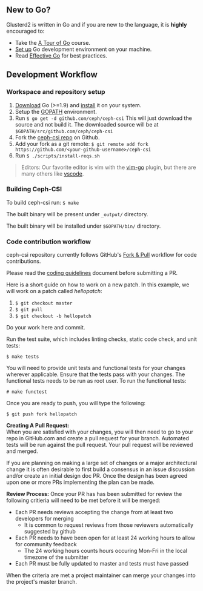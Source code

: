 ## New to Go?
Glusterd2 is written in Go and if you are new to the language, it is **highly** encouraged to:

* Take the [A Tour of Go](http://tour.golang.org/welcome/1) course.
* [Set up](https://golang.org/doc/code.html) Go development environment on your machine.
* Read [Effective Go](https://golang.org/doc/effective_go.html) for best practices.

## Development Workflow

### Workspace and repository setup

1. [Download](https://golang.org/dl/) Go (>=1.9) and [install](https://golang.org/doc/install) it on your system.
1. Setup the [GOPATH](http://www.g33knotes.org/2014/07/60-second-count-down-to-go.html) environment.
1. Run `$ go get -d github.com/ceph/ceph-csi`
   This will just download the source and not build it. The downloaded source will be at `$GOPATH/src/github.com/ceph/ceph-csi`
1. Fork the [ceph-csi repo](https://github.com/ceph/ceph-csi) on Github.
1. Add your fork as a git remote:
   `$ git remote add fork https://github.com/<your-github-username>/ceph-csi`
1. Run `$ ./scripts/install-reqs.sh`

>  Editors: Our favorite editor is vim with the [vim-go](https://github.com/fatih/vim-go) plugin, but there are many others like [vscode](https://github.com/Microsoft/vscode-go).

### Building Ceph-CSI

To build ceph-csi run:
`$ make`

The built binary will be present under `_output/` directory.

The built binary will be installed under `$GOPATH/bin/` directory.

### Code contribution workflow

ceph-csi repository currently follows GitHub's [Fork & Pull](https://help.github.com/articles/about-pull-requests/) workflow for code contributions.

Please read the [coding guidelines](coding.md) document before submitting a PR.

Here is a short guide on how to work on a new patch.  In this example, we will work on a patch called *hellopatch*:

1. `$ git checkout master`
2. `$ git pull`
3. `$ git checkout -b hellopatch`

Do your work here and commit.

Run the test suite, which includes linting checks, static code check, and unit
tests:

`$ make tests`

You will need to provide unit tests and functional tests for your changes
wherever applicable. Ensure that the tests pass with your changes. The
functional tests needs to be run as root user. To run the functional tests:

`# make functest`

Once you are ready to push, you will type the following:

`$ git push fork hellopatch`

**Creating A Pull Request:**   
When you are satisfied with your changes, you will then need to go to your repo in GitHub.com and create a pull request for your branch. Automated tests will be run against the pull request. Your pull request will be reviewed and merged.

If you are planning on making a large set of changes or a major architectural change it is often desirable to first build a consensus in an issue discussion and/or create an initial design doc PR. Once the design has been agreed upon one or more PRs implementing the plan can be made.

**Review Process:**
Once your PR has has been submitted for review the following critieria will need to be met before it will be merged:
* Each PR needs reviews accepting the change from at least two developers for merging
  * It is common to request reviews from those reviewers automatically suggested by github
* Each PR needs to have been open for at least 24 working hours to allow for community feedback
  * The 24 working hours counts hours occuring Mon-Fri in the local timezone of the submitter
* Each PR must be fully updated to master and tests must have passed

When the criteria are met a project maintainer can merge your changes into the project's master branch.
